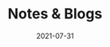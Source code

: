 ---
title: "Notes & Blogs"
date: 2021-07-31
draft: false
summary: "Documents codes, algorithms, tech-related courses notes and random ideas considered recyclable."
---